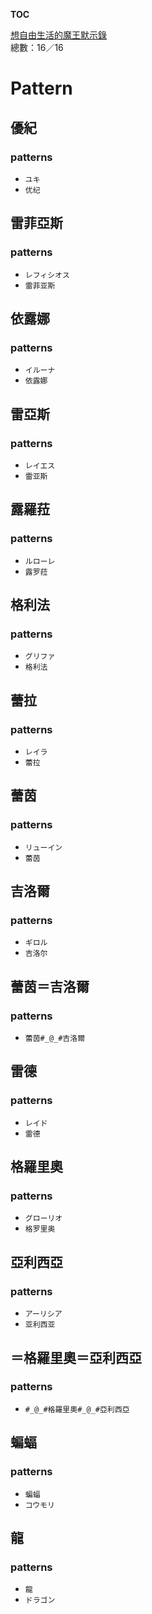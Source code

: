 __TOC__

[想自由生活的魔王默示錄](https://github.com/bluelovers/node-novel/blob/master/lib/locales/%E6%83%B3%E8%87%AA%E7%94%B1%E7%94%9F%E6%B4%BB%E7%9A%84%E9%AD%94%E7%8E%8B%E9%BB%98%E7%A4%BA%E9%8C%84.ts)  
總數：16／16

# Pattern

## 優紀

### patterns

- `ユキ`
- `优纪`

## 雷菲亞斯

### patterns

- `レフィシオス`
- `雷菲亚斯`

## 依露娜

### patterns

- `イルーナ`
- `依露娜`

## 雷亞斯

### patterns

- `レイエス`
- `雷亚斯`

## 露羅菈

### patterns

- `ルローレ`
- `露罗菈`

## 格利法

### patterns

- `グリファ`
- `格利法`

## 蕾拉

### patterns

- `レイラ`
- `蕾拉`

## 蕾茵

### patterns

- `リューイン`
- `蕾茵`

## 吉洛爾

### patterns

- `ギロル`
- `吉洛尔`

## 蕾茵＝吉洛爾

### patterns

- `蕾茵#_@_#吉洛爾`

## 雷德

### patterns

- `レイド`
- `雷德`

## 格羅里奧

### patterns

- `グローリオ`
- `格罗里奥`

## 亞利西亞

### patterns

- `アーリシア`
- `亚利西亚`

## ＝格羅里奧＝亞利西亞

### patterns

- `#_@_#格羅里奧#_@_#亞利西亞`

## 蝙蝠

### patterns

- `蝙蝠`
- `コウモリ`

## 龍

### patterns

- `龍`
- `ドラゴン`


